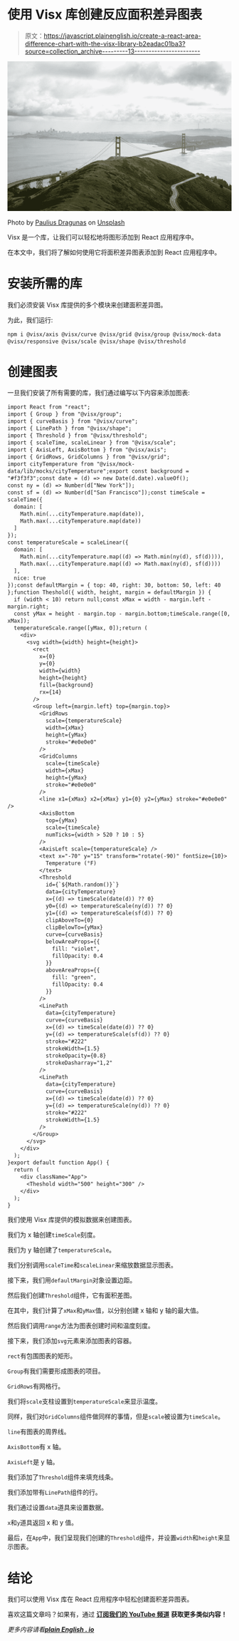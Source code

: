 # 使用 Visx 库创建反应面积差异图表

> 原文：<https://javascript.plainenglish.io/create-a-react-area-difference-chart-with-the-visx-library-b2eadac01ba3?source=collection_archive---------13----------------------->

![](img/10975bc44b3b3cf817f1ed54fe8ebbef.png)

Photo by [Paulius Dragunas](https://unsplash.com/@paulius005?utm_source=medium&utm_medium=referral) on [Unsplash](https://unsplash.com?utm_source=medium&utm_medium=referral)

Visx 是一个库，让我们可以轻松地将图形添加到 React 应用程序中。

在本文中，我们将了解如何使用它将面积差异图表添加到 React 应用程序中。

# 安装所需的库

我们必须安装 Visx 库提供的多个模块来创建面积差异图。

为此，我们运行:

```
npm i @visx/axis @visx/curve @visx/grid @visx/group @visx/mock-data @visx/responsive @visx/scale @visx/shape @visx/threshold
```

# 创建图表

一旦我们安装了所有需要的库，我们通过编写以下内容来添加图表:

```
import React from "react";
import { Group } from "@visx/group";
import { curveBasis } from "@visx/curve";
import { LinePath } from "@visx/shape";
import { Threshold } from "@visx/threshold";
import { scaleTime, scaleLinear } from "@visx/scale";
import { AxisLeft, AxisBottom } from "@visx/axis";
import { GridRows, GridColumns } from "@visx/grid";
import cityTemperature from "@visx/mock-data/lib/mocks/cityTemperature";export const background = "#f3f3f3";const date = (d) => new Date(d.date).valueOf();
const ny = (d) => Number(d["New York"]);
const sf = (d) => Number(d["San Francisco"]);const timeScale = scaleTime({
  domain: [
    Math.min(...cityTemperature.map(date)),
    Math.max(...cityTemperature.map(date))
  ]
});
const temperatureScale = scaleLinear({
  domain: [
    Math.min(...cityTemperature.map((d) => Math.min(ny(d), sf(d)))),
    Math.max(...cityTemperature.map((d) => Math.max(ny(d), sf(d))))
  ],
  nice: true
});const defaultMargin = { top: 40, right: 30, bottom: 50, left: 40 };function Theshold({ width, height, margin = defaultMargin }) {
  if (width < 10) return null;const xMax = width - margin.left - margin.right;
  const yMax = height - margin.top - margin.bottom;timeScale.range([0, xMax]);
  temperatureScale.range([yMax, 0]);return (
    <div>
      <svg width={width} height={height}>
        <rect
          x={0}
          y={0}
          width={width}
          height={height}
          fill={background}
          rx={14}
        />
        <Group left={margin.left} top={margin.top}>
          <GridRows
            scale={temperatureScale}
            width={xMax}
            height={yMax}
            stroke="#e0e0e0"
          />
          <GridColumns
            scale={timeScale}
            width={xMax}
            height={yMax}
            stroke="#e0e0e0"
          />
          <line x1={xMax} x2={xMax} y1={0} y2={yMax} stroke="#e0e0e0" />
          <AxisBottom
            top={yMax}
            scale={timeScale}
            numTicks={width > 520 ? 10 : 5}
          />
          <AxisLeft scale={temperatureScale} />
          <text x="-70" y="15" transform="rotate(-90)" fontSize={10}>
            Temperature (°F)
          </text>
          <Threshold
            id={`${Math.random()}`}
            data={cityTemperature}
            x={(d) => timeScale(date(d)) ?? 0}
            y0={(d) => temperatureScale(ny(d)) ?? 0}
            y1={(d) => temperatureScale(sf(d)) ?? 0}
            clipAboveTo={0}
            clipBelowTo={yMax}
            curve={curveBasis}
            belowAreaProps={{
              fill: "violet",
              fillOpacity: 0.4
            }}
            aboveAreaProps={{
              fill: "green",
              fillOpacity: 0.4
            }}
          />
          <LinePath
            data={cityTemperature}
            curve={curveBasis}
            x={(d) => timeScale(date(d)) ?? 0}
            y={(d) => temperatureScale(sf(d)) ?? 0}
            stroke="#222"
            strokeWidth={1.5}
            strokeOpacity={0.8}
            strokeDasharray="1,2"
          />
          <LinePath
            data={cityTemperature}
            curve={curveBasis}
            x={(d) => timeScale(date(d)) ?? 0}
            y={(d) => temperatureScale(ny(d)) ?? 0}
            stroke="#222"
            strokeWidth={1.5}
          />
        </Group>
      </svg>
    </div>
  );
}export default function App() {
  return (
    <div className="App">
      <Theshold width="500" height="300" />
    </div>
  );
}
```

我们使用 Visx 库提供的模拟数据来创建图表。

我们为 x 轴创建`timeScale`刻度。

我们为 y 轴创建了`temperatureScale`。

我们分别调用`scaleTime`和`scaleLinear`来缩放数据显示图表。

接下来，我们用`defaultMargin`对象设置边距。

然后我们创建`Threshold`组件，它有面积差图。

在其中，我们计算了`xMax`和`yMax`值，以分别创建 x 轴和 y 轴的最大值。

然后我们调用`range`方法为图表创建时间和温度刻度。

接下来，我们添加`svg`元素来添加图表的容器。

`rect`有包围图表的矩形。

`Group`有我们需要形成图表的项目。

`GridRows`有网格行。

我们将`scale`支柱设置到`temperatureScale`来显示温度。

同样，我们对`GridColumns`组件做同样的事情，但是`scale`被设置为`timeScale`。

`line`有图表的周界线。

`AxisBottom`有 x 轴。

`AxisLeft`是 y 轴。

我们添加了`Threshold`组件来填充线条。

我们添加带有`LinePath`组件的行。

我们通过设置`data`道具来设置数据。

`x`和`y`道具返回 x 和 y 值。

最后，在`App`中，我们呈现我们创建的`Threshold`组件，并设置`width`和`height`来显示图表。

# 结论

我们可以使用 Visx 库在 React 应用程序中轻松创建面积差异图表。

喜欢这篇文章吗？如果有，通过 [**订阅我们的 YouTube 频道**](https://www.youtube.com/channel/UCtipWUghju290NWcn8jhyAw?sub_confirmation=true) **获取更多类似内容！**

*更多内容请看*[***plain English . io***](https://plainenglish.io/)